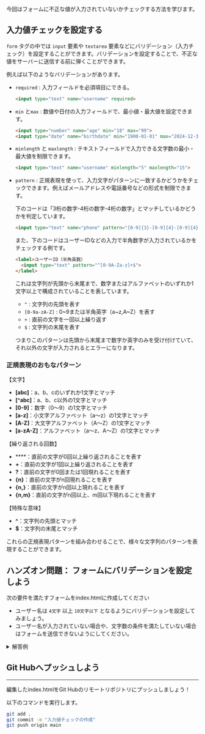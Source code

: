 今回はフォームに不正な値が入力されていないかチェックする方法を学びます。

## 入力値チェックを設定する

`form` タグの中では `input` 要素や `textarea` 要素などにバリデーション（入力チェック）を設定することができます。バリデーションを設定することで、不正な値をサーバーに送信する前に弾くことができます。

例えば以下のようなバリデーションがあります。

- `required` : 入力フィールドを必須項目にできる。
    
    ```html
    <input type="text" name="username" required>
    ```
    
- `min` と`max` : 数値や日付の入力フィールドで、最小値・最大値を設定できます。
    
    ```html
    <input type="number" name="age" min="18" max="99">
    <input type="date" name="birthdate" min="1900-01-01" max="2024-12-31">
    ```
    
- `minlength` と `maxlength` : テキストフィールドで入力できる文字数の最小・最大値を制限できます。
    
    ```html
    <input type="text" name="username" minlength="5" maxlength="15">
    ```
    
- `pattern` : 正規表現を使って、入力文字がパターンに一致するかどうかをチェックできます。例えばメールアドレスや電話番号などの形式を制限できます。
    
    下のコードは「3桁の数字-4桁の数字-4桁の数字」とマッチしているかどうかを判定しています。
    
    ```html
    <input type="text" name="phone" pattern="[0-9]{3}-[0-9]{4}-[0-9]{4}" placeholder="例: 090-1234-5678">
    ```
    
    また、下のコードはユーザーIDなどの入力で半角数字が入力されているかをチェックする例です。
    
    ```html
    <label>ユーザーID（半角英数）
      <input type="text" pattern="^[0-9A-Za-z]+$">
    </label>
    ```
    
    これは文字列が先頭から末尾まで、数字またはアルファベットのいずれか1文字以上で構成されていることを表しています。
    
    - `^` : 文字列の先頭を表す
    - `[0-9a-zA-Z]` : 0~9または半角英字（a~z,A~Z）を表す
    - `+` : 直前の文字を一回以上繰り返す
    - `$` : 文字列の末尾を表す
    
    つまりこのパターンは先頭から末尾まで数字か英字のみを受け付けていて、それ以外の文字が入力されるとエラーになります。
    

### 正規表現のおもなパターン

【文字】

- **[abc]**：a、b、cのいずれか1文字とマッチ
- **[^abc]**：a、b、c以外の1文字とマッチ
- **[0-9]**：数字（0〜9）の1文字とマッチ
- **[a-z]**：小文字アルファベット（a〜z）の1文字とマッチ
- **[A-Z]**：大文字アルファベット（A〜Z）の1文字とマッチ
- **[a-zA-Z]**：アルファベット（a〜z、A〜Z）の1文字とマッチ

【繰り返される回数】

- ****：直前の文字が0回以上繰り返されることを表す
- **+**：直前の文字が1回以上繰り返されることを表す
- **?**：直前の文字が0回または1回現れることを表す
- **{n}**：直前の文字がn回現れることを表す
- **{n,}**：直前の文字がn回以上現れることを表す
- **{n,m}**：直前の文字がn回以上、m回以下現れることを表す

【特殊な意味】

- **^**：文字列の先頭とマッチ
- **$**：文字列の末尾とマッチ

これらの正規表現パターンを組み合わせることで、様々な文字列のパターンを表現することができます。

## ハンズオン問題： フォームにバリデーションを設定しよう

次の要件を満たすフォームをindex.htmlに作成してください

- ユーザー名は `4文字` 以上 `10文字以下` となるようにバリデーションを設定してみましょう。
- ユーザー名が入力されていない場合や、文字数の条件を満たしていない場合はフォームを送信できないようにしてください。

<details>
<summary>解答例</summary>

```html
<h1>ユーザー登録sa</h1>

<form action="/submit" method="POST">
  <label for="username">ユーザー名:</label><br>
  <input 
    type="text" 
    id="username" 
    name="username" 
    placeholder="ユーザー名を入力してください" 
    minlength="4" s
    maxlength="10" 
    required
  >

  <input type="submit" value="送信">
</form>
```

</details>

## Git Hubへプッシュしよう

---

編集したindex.htmlをGit Hubのリモートリポジトリにプッシュしましょう！

以下のコマンドを実行します。

```bash
git add .
git commit -m "入力値チェックの作成"
git push origin main
```
